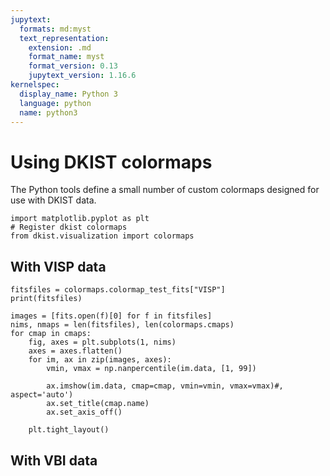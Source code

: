 ```yaml
---
jupytext:
  formats: md:myst
  text_representation:
    extension: .md
    format_name: myst
    format_version: 0.13
    jupytext_version: 1.16.6
kernelspec:
  display_name: Python 3
  language: python
  name: python3
---
```


# Using DKIST colormaps

The Python tools define a small number of custom colormaps designed for use with DKIST data.

```{code-cell} ipython3
import matplotlib.pyplot as plt
# Register dkist colormaps
from dkist.visualization import colormaps
```

## With VISP data

```{code-cell} ipython3
fitsfiles = colormaps.colormap_test_fits["VISP"]
print(fitsfiles)
```
```{code-cell} ipython3
images = [fits.open(f)[0] for f in fitsfiles]
nims, nmaps = len(fitsfiles), len(colormaps.cmaps)
for cmap in cmaps:
	fig, axes = plt.subplots(1, nims)
	axes = axes.flatten()
	for im, ax in zip(images, axes):
		vmin, vmax = np.nanpercentile(im.data, [1, 99])

		ax.imshow(im.data, cmap=cmap, vmin=vmin, vmax=vmax)#, aspect='auto')
		ax.set_title(cmap.name)
		ax.set_axis_off()

	plt.tight_layout()
```

## With VBI data
